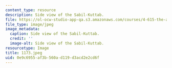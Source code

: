 ```yaml
---
content_type: resource
description: Side view of the Sabil-Kuttab.
file: https://ol-ocw-studio-app-qa.s3.amazonaws.com/courses/4-615-the-architecture-of-cairo-spring-2002/0e9c6955af3b560ad119d3acd2e2cd6f_1173.jpeg
file_type: image/jpeg
image_metadata:
  caption: Side view of the Sabil-Kuttab.
  credit: ''
  image-alt: Side view of the Sabil-Kuttab.
resourcetype: Image
title: 1173.jpeg
uid: 0e9c6955-af3b-560a-d119-d3acd2e2cd6f
---
```

